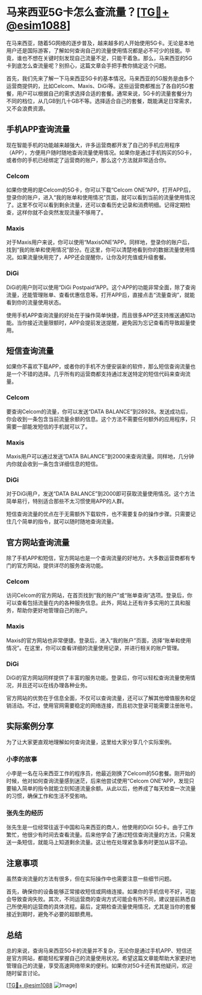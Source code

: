# 马来西亚5G卡怎么查流量？[[TG💪+ @esim1088](https://t.me/s/esim1088)]

在马来西亚，随着5G网络的逐步普及，越来越多的人开始使用5G卡。无论是本地用户还是国际游客，了解如何查询自己的流量使用情况都是必不可少的技能。毕竟，谁也不想在关键时刻发现自己流量不足，只能干着急。那么，马来西亚的5G卡到底怎么查流量呢？别担心，这篇文章会手把手教你搞定这个问题。

首先，我们先来了解一下马来西亚5G卡的基本情况。马来西亚的5G服务是由多个运营商提供的，比如Celcom、Maxis、DiGi等。这些运营商都推出了各自的5G套餐，用户可以根据自己的需求选择合适的套餐。通常来说，5G卡的流量套餐分为不同的档位，从几GB到几十GB不等。选择适合自己的套餐，既能满足日常需求，又不会浪费资源。

## 手机APP查询流量

现在智能手机的功能越来越强大，许多运营商都开发了自己的手机应用程序（APP），方便用户随时随地查询流量使用情况。如果你是通过手机购买的5G卡，或者你的手机已经绑定了运营商的账户，那么这个方法就非常适合你。

### Celcom

如果你使用的是Celcom的5G卡，你可以下载“Celcom ONE”APP。打开APP后，登录你的账户，进入“我的账单和使用情况”页面，就可以看到当前的流量使用情况了。这里不仅可以看到剩余流量，还可以查看历史记录和消费明细。记得定期检查，这样你就不会突然发现流量不够用了。

### Maxis

对于Maxis用户来说，你可以使用“MaxisONE”APP。同样地，登录你的账户后，找到“我的账单和使用情况”部分。在这里，你可以清楚地看到你的数据流量使用情况。如果流量快用完了，APP还会提醒你，让你及时充值或升级套餐。

### DiGi

DiGi的用户则可以使用“DiGi Postpaid”APP。这个APP的功能非常全面，除了查询流量，还能管理账单、查看优惠信息等。打开APP后，直接点击“流量查询”，就能看到你的流量使用状态。

使用手机APP查询流量的好处在于操作简单快捷，而且很多APP还支持推送通知功能。当你接近流量限额时，APP会提前发送提醒，避免因为忘记查看而导致超量使用。

## 短信查询流量

如果你不喜欢下载APP，或者你的手机不方便安装新的软件，那么短信查询流量也是一个不错的选择。几乎所有的运营商都支持通过发送特定的短信代码来查询流量。

### Celcom

要查询Celcom的流量，你可以发送“DATA BALANCE”到28928。发送成功后，你会收到一条包含当前流量余额的信息。这个方法不需要任何额外的应用程序，只需要一部能发短信的手机就可以了。

### Maxis

Maxis用户可以通过发送“DATA BALANCE”到2000来查询流量。同样地，几分钟内你就会收到一条包含详细信息的短信。

### DiGi

对于DiGi用户，发送“DATA BALANCE”到2000即可获取流量使用情况。这个方法简单易行，特别适合那些不太习惯使用APP的人群。

短信查询流量的优点在于无需额外下载软件，也不需要复杂的操作步骤。只需要记住几个简单的指令，就可以随时随地查询流量。

## 官方网站查询流量

除了手机APP和短信，官方网站也是一个查询流量的好地方。大多数运营商都有专门的官方网站，提供详尽的服务查询功能。

### Celcom

访问Celcom的官方网站，在首页找到“我的账户”或“账单查询”选项。登录后，你可以查看包括流量在内的各种服务信息。此外，网站上还有许多实用的工具和服务，帮助你更好地管理自己的账户。

### Maxis

Maxis的官方网站也非常便捷。登录后，进入“我的账户”页面，选择“账单和使用情况”。在这里，你可以查看详细的流量使用记录，并进行相关的账户管理。

### DiGi

DiGi的官方网站同样提供了丰富的服务功能。登录后，你可以轻松查询流量使用情况，并且还可以在线办理各种业务。

官方网站的优势在于信息全面，不仅可以查询流量，还可以了解其他增值服务和促销活动。不过，使用官网需要稳定的网络连接，而且初次登录可能需要注册账号。

## 实际案例分享

为了让大家更直观地理解如何查询流量，这里给大家分享几个实际案例。

### 小李的故事

小李是一名在马来西亚工作的程序员，他最近刚换了Celcom的5G套餐。刚开始的时候，他对如何查询流量感到迷茫，后来他尝试使用“Celcom ONE”APP，发现只要输入简单的指令就能立刻知道流量余额。从此以后，他养成了每天检查一次流量的习惯，确保工作和生活不受影响。

### 张先生的经历

张先生是一位经常往返于中国和马来西亚的商人，他使用的DiGi 5G卡。由于工作繁忙，他很少有时间去查看流量。后来他学会了通过短信查询流量的方法，只需发送一条短信，就能马上知道剩余流量。这让他在处理紧急事务时更加从容不迫。

## 注意事项

虽然查询流量的方法有很多，但在实际操作中也需要注意一些细节问题。

首先，确保你的设备能够正常接收短信或网络连接。如果你的手机信号不好，可能会导致查询失败。其次，不同运营商的查询方式可能会有所不同，建议提前熟悉自己所使用的运营商的具体流程。最后，定期检查流量使用情况，尤其是当你的套餐接近到期时，避免不必要的超额费用。

## 总结

总的来说，查询马来西亚5G卡的流量并不复杂，无论你是通过手机APP、短信还是官方网站，都能轻松掌握自己的流量使用状况。希望这篇文章能帮助大家更好地管理自己的流量，享受高速网络带来的便利。如果你对5G卡还有其他疑问，欢迎随时留言讨论。

[[TG💪+ @esim1088](https://t.me/s/esim1088) ![Image](https://i.postimg.cc/4NQfJmqS/Snipaste-2025-05-13-00-14-12.png)]